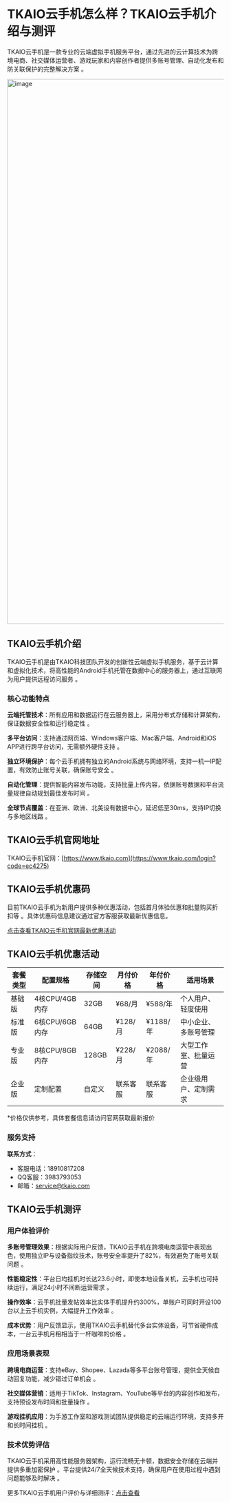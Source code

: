 # TKAIO云手机怎么样？TKAIO云手机介绍与测评

TKAIO云手机是一款专业的云端虚拟手机服务平台，通过先进的云计算技术为跨境电商、社交媒体运营者、游戏玩家和内容创作者提供多账号管理、自动化发布和防关联保护的完整解决方案 。

<img width="3241" height="1266" alt="image" src="https://github.com/user-attachments/assets/4b868e4b-5da7-405c-8fe6-6e351ea4d43f" />

## TKAIO云手机介绍

TKAIO云手机是由TKAIO科技团队开发的创新性云端虚拟手机服务，基于云计算和虚拟化技术，将高性能的Android手机托管在数据中心的服务器上，通过互联网为用户提供远程访问服务 。

### 核心功能特点

**云端托管技术**：所有应用和数据运行在云服务器上，采用分布式存储和计算架构，保证数据安全性和运行稳定性 。

**多平台访问**：支持通过网页端、Windows客户端、Mac客户端、Android和iOS APP进行跨平台访问，无需额外硬件支持 。

**独立环境保护**：每个云手机拥有独立的Android系统与网络环境，支持一机一IP配置，有效防止账号关联，确保账号安全 。

**自动化管理**：提供智能内容发布功能，支持批量上传内容，依据账号数据和平台流量规律自动规划最佳发布时间 。

**全球节点覆盖**：在亚洲、欧洲、北美设有数据中心，延迟低至30ms，支持IP切换与多地区线路 。

## TKAIO云手机官网地址

TKAIO云手机官网：[https://www.tkaio.com](https://www.tkaio.com/login?code=ec4275)

## TKAIO云手机优惠码

目前TKAIO云手机为新用户提供多种优惠活动，包括首月体验优惠和批量购买折扣等 。具体优惠码信息建议通过官方客服获取最新优惠信息。

[点击查看TKAIO云手机官网最新优惠活动](https://www.tkaio.com/login?code=ec4275)

## TKAIO云手机优惠活动

| 套餐类型 | 配置规格 | 存储空间 | 月付价格 | 年付价格 | 适用场景 |
|---------|---------|---------|---------|---------|---------|
| 基础版 | 4核CPU/4GB内存 | 32GB | ¥68/月 | ¥588/年 | 个人用户、轻度使用 |
| 标准版 | 6核CPU/6GB内存 | 64GB | ¥128/月 | ¥1188/年 | 中小企业、多账号管理 |
| 专业版 | 8核CPU/8GB内存 | 128GB | ¥228/月 | ¥2088/年 | 大型工作室、批量运营 |
| 企业版 | 定制配置 | 自定义 | 联系客服 | 联系客服 | 企业级用户、定制需求 |

*价格仅供参考，具体套餐信息请访问官网获取最新报价

### 服务支持

**联系方式**：
- 客服电话：18910817208
- QQ客服：3983793053  
- 邮箱：service@tkaio.com

## TKAIO云手机测评

### 用户体验评价

**多账号管理效果**：根据实际用户反馈，TKAIO云手机在跨境电商运营中表现出色，使用独立IP与设备指纹技术，账号安全率提升了82%，有效避免了账号关联问题 。

**性能稳定性**：平台日均挂机时长达23.6小时，即使本地设备关机，云手机也可持续运行，满足24小时不间断运营需求 。

**操作效率**：云手机批量发帖效率比实体手机提升约300%，单账户可同时开设100台以上云手机实例，大幅提升工作效率 。

**成本优势**：用户反馈显示，使用TKAIO云手机替代多台实体设备，可节省硬件成本，一台云手机月租相当于一杯咖啡的价格 。

### 应用场景表现

**跨境电商运营**：支持eBay、Shopee、Lazada等多平台账号管理，提供全天候自动回复功能，减少错过订单机会 。

**社交媒体营销**：适用于TikTok、Instagram、YouTube等平台的内容创作和发布，支持预设发布时间和批量操作 。

**游戏挂机应用**：为手游工作室和游戏测试团队提供稳定的云端运行环境，支持多开和长时间挂机 。

### 技术优势评估

TKAIO云手机采用高性能服务器架构，运行流畅无卡顿，数据安全存储在云端并提供多重加密保护 。平台提供24/7全天候技术支持，确保用户在使用过程中遇到问题能够及时解决 。

更多TKAIO云手机用户评价与详细测评：[点击查看](https://www.tkaio.com/login?code=ec4275)

